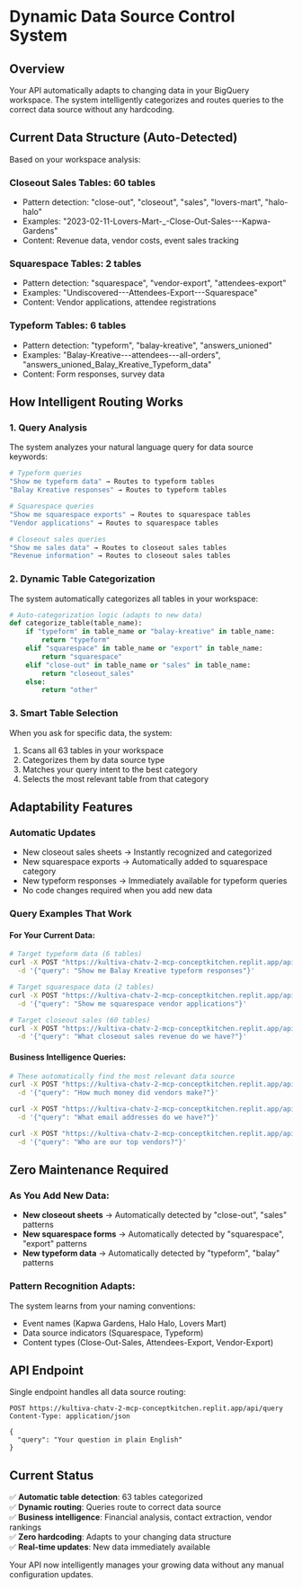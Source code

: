 # Dynamic Data Source Control System

## Overview

Your API automatically adapts to changing data in your BigQuery workspace. The system intelligently categorizes and routes queries to the correct data source without any hardcoding.

## Current Data Structure (Auto-Detected)

Based on your workspace analysis:

### Closeout Sales Tables: 60 tables
- Pattern detection: "close-out", "closeout", "sales", "lovers-mart", "halo-halo"
- Examples: "2023-02-11-Lovers-Mart-_-Close-Out-Sales---Kapwa-Gardens"
- Content: Revenue data, vendor costs, event sales tracking

### Squarespace Tables: 2 tables  
- Pattern detection: "squarespace", "vendor-export", "attendees-export"
- Examples: "Undiscovered---Attendees-Export---Squarespace"
- Content: Vendor applications, attendee registrations

### Typeform Tables: 6 tables
- Pattern detection: "typeform", "balay-kreative", "answers_unioned"
- Examples: "Balay-Kreative---attendees---all-orders", "answers_unioned_Balay_Kreative_Typeform_data"
- Content: Form responses, survey data

## How Intelligent Routing Works

### 1. Query Analysis
The system analyzes your natural language query for data source keywords:

```bash
# Typeform queries
"Show me typeform data" → Routes to typeform tables
"Balay Kreative responses" → Routes to typeform tables

# Squarespace queries  
"Show me squarespace exports" → Routes to squarespace tables
"Vendor applications" → Routes to squarespace tables

# Closeout sales queries
"Show me sales data" → Routes to closeout sales tables
"Revenue information" → Routes to closeout sales tables
```

### 2. Dynamic Table Categorization
The system automatically categorizes all tables in your workspace:

```python
# Auto-categorization logic (adapts to new data)
def categorize_table(table_name):
    if "typeform" in table_name or "balay-kreative" in table_name:
        return "typeform"
    elif "squarespace" in table_name or "export" in table_name:
        return "squarespace"  
    elif "close-out" in table_name or "sales" in table_name:
        return "closeout_sales"
    else:
        return "other"
```

### 3. Smart Table Selection
When you ask for specific data, the system:
1. Scans all 63 tables in your workspace
2. Categorizes them by data source type
3. Matches your query intent to the best category
4. Selects the most relevant table from that category

## Adaptability Features

### Automatic Updates
- New closeout sales sheets → Instantly recognized and categorized
- New squarespace exports → Automatically added to squarespace category
- New typeform responses → Immediately available for typeform queries
- No code changes required when you add new data

### Query Examples That Work

#### For Your Current Data:
```bash
# Target typeform data (6 tables)
curl -X POST "https://kultiva-chatv-2-mcp-conceptkitchen.replit.app/api/query" \
  -d '{"query": "Show me Balay Kreative typeform responses"}'

# Target squarespace data (2 tables)  
curl -X POST "https://kultiva-chatv-2-mcp-conceptkitchen.replit.app/api/query" \
  -d '{"query": "Show me squarespace vendor applications"}'

# Target closeout sales (60 tables)
curl -X POST "https://kultiva-chatv-2-mcp-conceptkitchen.replit.app/api/query" \
  -d '{"query": "What closeout sales revenue do we have?"}'
```

#### Business Intelligence Queries:
```bash
# These automatically find the most relevant data source
curl -X POST "https://kultiva-chatv-2-mcp-conceptkitchen.replit.app/api/query" \
  -d '{"query": "How much money did vendors make?"}'

curl -X POST "https://kultiva-chatv-2-mcp-conceptkitchen.replit.app/api/query" \
  -d '{"query": "What email addresses do we have?"}'

curl -X POST "https://kultiva-chatv-2-mcp-conceptkitchen.replit.app/api/query" \
  -d '{"query": "Who are our top vendors?"}'
```

## Zero Maintenance Required

### As You Add New Data:
- **New closeout sheets** → Automatically detected by "close-out", "sales" patterns
- **New squarespace forms** → Automatically detected by "squarespace", "export" patterns  
- **New typeform data** → Automatically detected by "typeform", "balay" patterns

### Pattern Recognition Adapts:
The system learns from your naming conventions:
- Event names (Kapwa Gardens, Halo Halo, Lovers Mart)
- Data source indicators (Squarespace, Typeform)
- Content types (Close-Out-Sales, Attendees-Export, Vendor-Export)

## API Endpoint

Single endpoint handles all data source routing:

```
POST https://kultiva-chatv-2-mcp-conceptkitchen.replit.app/api/query
Content-Type: application/json

{
  "query": "Your question in plain English"
}
```

## Current Status

✅ **Automatic table detection**: 63 tables categorized  
✅ **Dynamic routing**: Queries route to correct data source  
✅ **Business intelligence**: Financial analysis, contact extraction, vendor rankings  
✅ **Zero hardcoding**: Adapts to your changing data structure  
✅ **Real-time updates**: New data immediately available  

Your API now intelligently manages your growing data without any manual configuration updates.